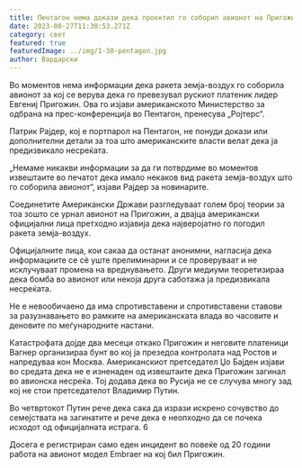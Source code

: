 ```yaml
---
title: Пентагон нема докази дека проектил го соборил авионот на Пригожин
date: 2023-08-27T11:30:53.271Z
category: свет
featured: true
featuredImage: ../img/1-30-pentagon.jpg
author: Вардарски
---
```

Во моментов нема информации дека ракета земја-воздух го соборила авионот за кој се верува дека го превезувал рускиот платеник лидер Евгениј Пригожин. Ова го изјави американското Министерство за одбрана на прес-конференција во Пентагон, пренесува „Ројтерс“.

Патрик Рајдер, кој е портпарол на Пентагон, не понуди докази или дополнителни детали за тоа што американските власти велат дека ја предизвикало несреќата.

„Немаме никакви информации за да ги потврдиме во моментов извештаите во печатот дека имало некаков вид ракета земја-воздух што го соборила авионот“, изјави Рајдер за новинарите.

Соединетите Американски Држави разгледуваат голем број теории за тоа зошто се урнал авионот на Пригожин, а двајца американски официјални лица претходно изјавија дека најверојатно го погодил ракета земја-воздух.

Официјалните лица, кои сакаа да останат анонимни, нагласија дека информациите се сè уште прелиминарни и се проверуваат и не исклучуваат промена на вреднувањето. Други медиуми теоретизираа дека бомба во авионот или некоја друга саботажа ја предизвикала несреќата.

Не е невообичаено да има спротивставени и спротивставени ставови за разузнавањето во рамките на американската влада во часовите и деновите по меѓународните настани.

Катастрофата дојде два месеци откако Пригожин и неговите платеници Вагнер организираа бунт во кој ја презедоа контролата над Ростов и напредуваа кон Москва. Американскиот претседател Џо Бајден изјави во средата дека не е изненаден од извештаите дека Пригожин загинал во авионска несреќа. Тој додава дека во Русија не се случува многу зад кој не стои претседателот Владимир Путин.

Во четвртокот Путин рече дека сака да изрази искрено сочувство до семејствата на загинатите и рече дека е неопходно да се почека исходот од официјалната истрага. 6

Досега е регистриран само еден инцидент во повеќе од 20 години работа на авионот модел Embraer на кој бил Пригожин.